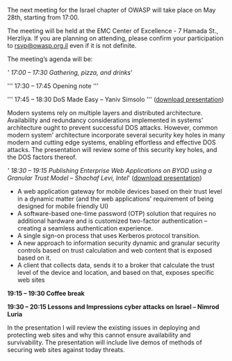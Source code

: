 The next meeting for the Israel chapter of OWASP will take place on May
28th, starting from 17:00.

The meeting will be held at the EMC Center of Excellence - ‎7 Hamada
St., Herzliya. If you are planning on attending, please confirm your
participation to rsvp@owasp.org.il even if it is not definite.

The meeting’s agenda will be:

*' 17:00 – 17:30 Gathering, pizza, and drinks*'

''' 17:30 – 17:45 Opening note '''

''' 17:45 – 18:30 DoS Made Easy – Yaniv Simsolo ''' ([download
presentation](Media:OWASP_IL_2013_05_Denial_of_Service_-_Made_Easy.pdf "wikilink"))‎

Modern systems rely on multiple layers and distributed architecture.
Availability and redundancy considerations implemented in systems'
architecture ought to prevent successful DOS attacks. However, common
modern system' architecture incorporate several security key holes in
many modern and cutting edge systems, enabling effortless and effective
DOS attacks. The presentation will review some of this security key
holes, and the DOS factors thereof.

*' 18:30 – 19:15 Publishing Enterprise Web Applications on BYOD using a
Granular Trust Model – Shachaf Levi, Intel*' ([download
presentation](Media:OWASP_IL_2013_05_Publishing_Enterprise_Web_Applications_to_BYOD_using_a_Granular_Trust_Model.pdf "wikilink"))

  - A web application gateway for mobile devices based on their trust
    level in a dynamic matter (and the web applications' requirement of
    being designed for mobile friendly UI)
  - A software-based one-time password (OTP) solution that requires no
    additional hardware and is customized two-factor authentication –
    creating a seamless authentication experience.
  - A single sign-on process that uses Kerberos protocol transition.
  - A new approach to information security dynamic and granular security
    controls based on trust calculation and web content that is exposed
    based on it.
  - A client that collects data, sends it to a broker that calculate the
    trust level of the device and location, and based on that, exposes
    specific web sites

**19:15 – 19:30 Coffee break**

**19:30 – 20:15 Lessons and Impressions cyber attacks on Israel – Nimrod
Luria**

In the presentation I will review the existing issues in deploying and
protecting web sites and why this cannot ensure availability and
survivability. The presentation will include live demos of methods of
securing web sites against today threats.